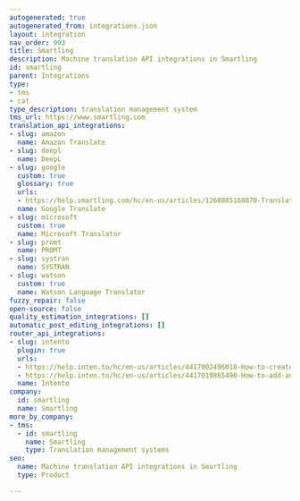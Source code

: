 ```yaml
---
autogenerated: true
autogenerated_from: integrations.json
layout: integration
nav_order: 993
title: Smartling
description: Machine translation API integrations in Smartling
id: smartling
parent: Integrations
type:
- tms
- cat
type_description: translation management system
tms_url: https://www.smartling.com
translation_api_integrations:
- slug: amazon
  name: Amazon Translate
- slug: deepl
  name: DeepL
- slug: google
  custom: true
  glossary: true
  urls:
  - https://help.smartling.com/hc/en-us/articles/1260805168070-Translating-with-Google-AutoML
  name: Google Translate
- slug: microsoft
  custom: true
  name: Microsoft Translator
- slug: promt
  name: PROMT
- slug: systran
  name: SYSTRAN
- slug: watson
  custom: true
  name: Watson Language Translator
fuzzy_repair: false
open-source: false
quality_estimation_integrations: []
automatic_post_editing_integrations: []
router_api_integrations:
- slug: intento
  plugin: true
  urls:
  - https://help.inten.to/hc/en-us/articles/4417002496018-How-to-create-an-MT-profile-in-your-Smartling-account
  - https://help.inten.to/hc/en-us/articles/4417019865490-How-to-add-an-MT-profile-to-the-workflow-in-your-Smartling-project-
  name: Intento
company:
  id: smartling
  name: Smartling
more_by_company:
- tms:
  - id: smartling
    name: Smartling
    type: Translation management systems
seo:
  name: Machine translation API integrations in Smartling
  type: Product

---
```


